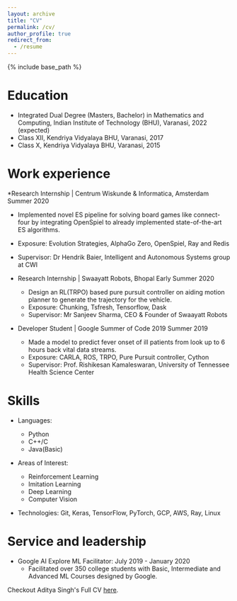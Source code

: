 ```yaml
---
layout: archive
title: "CV"
permalink: /cv/
author_profile: true
redirect_from:
  - /resume
---
```


{% include base_path %}

Education
======
* Integrated Dual Degree (Masters, Bachelor) in Mathematics and Computing, Indian Institute of Technology (BHU), Varanasi, 2022 (expected)
* Class XII, Kendriya Vidyalaya BHU, Varanasi, 2017
* Class X, Kendriya Vidyalaya BHU, Varanasi, 2015


Work experience
======
*Research Internship | Centrum Wiskunde & Informatica, Amsterdam	Summer 2020
  * Implemented novel ES pipeline for solving board games like connect-four by integrating OpenSpiel to already implemented state-of-the-art ES algorithms.
  * Exposure: Evolution Strategies, AlphaGo Zero, OpenSpiel, Ray and Redis
  * Supervisor: Dr Hendrik Baier, Intelligent and Autonomous Systems group at CWI

* Research Internship | Swaayatt Robots, Bhopal				Early Summer 2020
  * Design an RL(TRPO) based pure pursuit controller on aiding motion planner to generate the trajectory for the vehicle.
  * Exposure: Chunking, Tsfresh, Tensorflow, Dask
  * Supervisor: Mr Sanjeev Sharma, CEO & Founder of Swaayatt Robots
  

* Developer Student | Google Summer of Code 2019			 Summer 2019
  * Made a model to predict fever onset of ill patients from look up to 6 hours back vital data streams.
  * Exposure: CARLA, ROS, TRPO, Pure Pursuit controller, Cython
  * Supervisor: Prof. Rishikesan Kamaleswaran, University of Tennessee Health Science Center
  

Skills
======
* Languages:
  * Python
  * C++/C
  * Java(Basic)

* Areas of Interest:
  * Reinforcement Learning
  * Imitation Learning
  * Deep Learning
  * Computer Vision

* Technologies: Git, Keras, TensorFlow, PyTorch, GCP, AWS, Ray, Linux
  

Service and leadership
======
* Google AI Explore ML Facilitator:      July 2019 - January 2020
  * Facilitated over 350 college students with Basic, Intermediate and Advanced ML Courses designed by Google.


Checkout Aditya Singh's Full CV [here](https://drive.google.com/file/d/1WHduES1uQS3EhTjgMQm8iC2KYwtLF1G5/view?usp=sharing).
